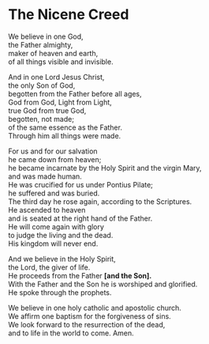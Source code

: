 # The Nicene Creed

We believe in one God,  
the Father almighty,  
maker of heaven and earth,  
of all things visible and invisible.  

And in one Lord Jesus Christ,  
the only Son of God,  
begotten from the Father before all ages,  
God from God, Light from Light,  
true God from true God,  
begotten, not made;  
of the same essence as the Father.  
Through him all things were made.  

For us and for our salvation  
he came down from heaven;  
he became incarnate by the Holy Spirit and the virgin Mary,  
and was made human.  
He was crucified for us under Pontius Pilate;  
he suffered and was buried.  
The third day he rose again, according to the Scriptures.  
He ascended to heaven  
and is seated at the right hand of the Father.  
He will come again with glory  
to judge the living and the dead.  
His kingdom will never end.  

And we believe in the Holy Spirit,  
the Lord, the giver of life.  
He proceeds from the Father **[and the Son].**  
With the Father and the Son he is worshiped and glorified.  
He spoke through the prophets.  

We believe in one holy catholic and apostolic church.  
We affirm one baptism for the forgiveness of sins.  
We look forward to the resurrection of the dead,  
and to life in the world to come. Amen.  
